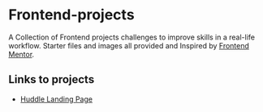 # Frontend-projects

A Collection of Frontend projects challenges to improve skills in a real-life workflow. Starter files and images all provided and Inspired by [Frontend Mentor](https://www.frontendmentor.io).

## Links to projects

- [Huddle Landing Page](https://micahbala.github.io/frontend-projects/huddle_landing_page/)
